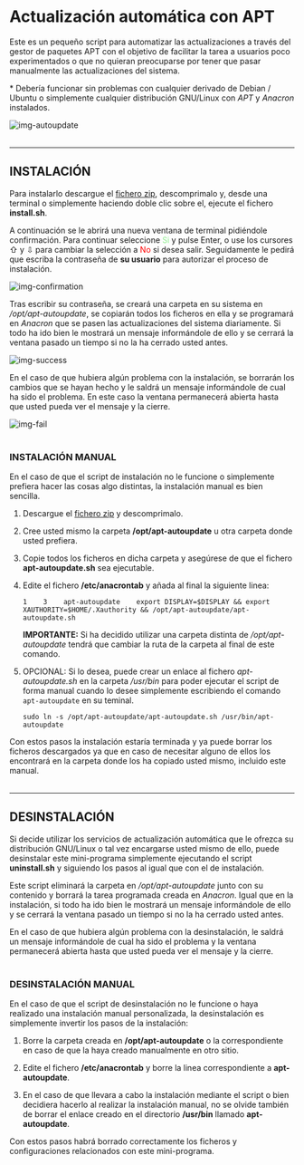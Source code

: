 # Actualización automática con APT

Este es un pequeño script para automatizar las actualizaciones a través del gestor de paquetes APT con el objetivo de facilitar la tarea a usuarios poco experimentados o que no quieran preocuparse por tener que pasar manualmente las actualizaciones del sistema.

\* Debería funcionar sin problemas con cualquier derivado de Debian / Ubuntu o simplemente cualquier distribución GNU/Linux con _APT_ y _Anacron_ instalados.

![img-autoupdate](assets/img-autoupdate.png)
<br /><br />

---

## INSTALACIÓN

Para instalarlo descargue el [fichero zip](https://github.com/FenrirWolfwood/apt-autoupdate/archive/refs/tags/test.zip), descomprimalo y, desde una terminal o simplemente haciendo doble clic sobre el, ejecute el fichero **install.sh**.

A continuación se le abrirá una nueva ventana de terminal pidiéndole confirmación. Para continuar seleccione <span style="color:lightgreen">Si</span> y pulse Enter, o use los cursores ⇧ y ⇩ para cambiar la selección a <span style="color:red">No</span> si desea salir. Seguidamente le pedirá que escriba la contraseña de **su usuario** para autorizar el proceso de instalación.

![img-confirmation](assets/img-confirmation.png)

Tras escribir su contraseña, se creará una carpeta en su sistema en _/opt/apt-autoupdate_, se copiarán todos los ficheros en ella y se programará en _Anacron_ que se pasen las actualizaciones del sistema diariamente. Si todo ha ido bien le mostrará un mensaje informándole de ello y se cerrará la ventana pasado un tiempo si no la ha cerrado usted antes.

![img-success](assets/img-success.png)

En el caso de que hubiera algún problema con la instalación, se borrarán los cambios que se hayan hecho y le saldrá un mensaje informándole de cual ha sido el problema. En este caso la ventana permanecerá abierta hasta que usted pueda ver el mensaje y la cierre.

![img-fail](assets/img-fail.png)
<br /><br />

### INSTALACIÓN MANUAL

En el caso de que el script de instalación no le funcione o simplemente prefiera hacer las cosas algo distintas, la instalación manual es bien sencilla.

1. Descargue el [fichero zip](https://github.com/FenrirWolfwood/apt-autoupdate/archive/refs/tags/test.zip) y descomprimalo.

2. Cree usted mismo la carpeta **/opt/apt-autoupdate** u otra carpeta donde usted prefiera.

3. Copie todos los ficheros en dicha carpeta y asegúrese de que el fichero **apt-autoupdate.sh** sea ejecutable.

4. Edite el fichero **/etc/anacrontab** y añada al final la siguiente linea:
   
   ```
   1    3    apt-autoupdate    export DISPLAY=$DISPLAY && export XAUTHORITY=$HOME/.Xauthority && /opt/apt-autoupdate/apt-autoupdate.sh
   ```
   
   **IMPORTANTE:** Si ha decidido utilizar una carpeta distinta de _/opt/apt-autoupdate_ tendrá que cambiar la ruta de la carpeta al final de este comando.

5. OPCIONAL: Si lo desea, puede crear un enlace al fichero _apt-autoupdate.sh_ en la carpeta _/usr/bin_ para poder ejecutar el script de forma manual cuando lo desee simplemente escribiendo el comando `apt-autoupdate` en su teminal.
   
   ```
   sudo ln -s /opt/apt-autoupdate/apt-autoupdate.sh /usr/bin/apt-autoupdate   
   ```

Con estos pasos la instalación estaría terminada y ya puede borrar los ficheros descargados ya que en caso de necesitar alguno de ellos los encontrará en la carpeta donde los ha copiado usted mismo, incluido este manual.
<br /><br />

---

## DESINSTALACIÓN

Si decide utilizar los servicios de actualización automática que le ofrezca su distribución GNU/Linux o tal vez encargarse usted mismo de ello, puede desinstalar este mini-programa simplemente ejecutando el script **uninstall.sh** y siguiendo los pasos al igual que con el de instalación.

Este script eliminará la carpeta en _/opt/apt-autoupdate_ junto con su contenido y borrará la tarea programada creada en _Anacron_. Igual que en la instalación, si todo ha ido bien le mostrará un mensaje informándole de ello y se cerrará la ventana pasado un tiempo si no la ha cerrado usted antes.

En el caso de que hubiera algún problema con la desinstalación, le saldrá un mensaje informándole de cual ha sido el problema y la ventana permanecerá abierta hasta que usted pueda ver el mensaje y la cierre.
<br /><br />

### DESINSTALACIÓN MANUAL

En el caso de que el script de desinstalación no le funcione o haya realizado una instalación manual personalizada, la desinstalación es simplemente invertir los pasos de la instalación:

1. Borre la carpeta creada en **/opt/apt-autoupdate** o la correspondiente en caso de que la haya creado manualmente en otro sitio.

2. Edite el fichero **/etc/anacrontab** y borre la linea correspondiente a **apt-autoupdate**.

3. En el caso de que llevara a cabo la instalación mediante el script o bien decidiera hacerlo al realizar la instalación manual, no se olvide también de borrar el enlace creado en el directorio **/usr/bin** llamado **apt-autoupdate**.

Con estos pasos habrá borrado correctamente los ficheros y configuraciones relacionados con este mini-programa.
